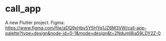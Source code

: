 # call_app

A new Flutter project.
Figma: https://www.figma.com/file/aDQ9xHbv5Y5HYq1JZ6M3VW/call-app-palette?type=design&node-id=0-1&mode=design&t=2Nduml8ja59LDY2Z-0
